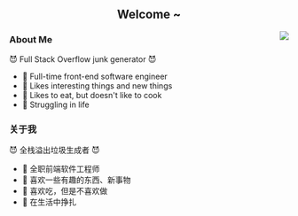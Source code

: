 <h2 align="center">Welcome ~</h2>

<img align="right" src="https://almanac.baii.icu/api/almanac/picture?lang=en&width=510" />

### About Me
😈 Full Stack Overflow junk generator 😈
- 🔧 Full-time front-end software engineer
- 🎉 Likes interesting things and new things
- 🥘 Likes to eat, but doesn't like to cook
- 🎢 Struggling in life

### 关于我
😈 全栈溢出垃圾生成者 😈
- 🔧 全职前端软件工程师
- 🎉 喜欢一些有趣的东西、新事物
- 🥘 喜欢吃，但是不喜欢做
- 🎢 在生活中挣扎
